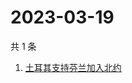 # 2023-03-19

共 1 条

<!-- BEGIN -->
<!-- 最后更新时间 Sun Mar 19 2023 10:18:24 GMT+0800 (China Standard Time) -->

1. [土耳其支持芬兰加入北约](https://www.zhihu.com/search?q=土耳其支持芬兰加入北约)

<!-- END -->
